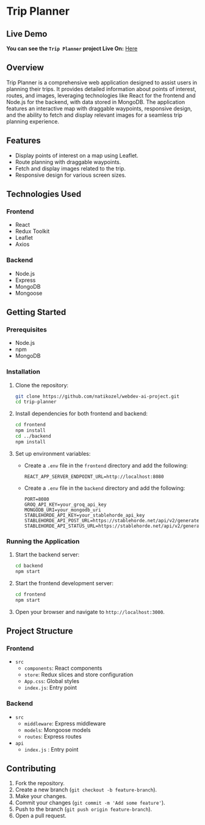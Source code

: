 # Trip Planner

## Live Demo
**You can see the `Trip Planner` project Live On:** [Here](https://webdev-proj-front.vercel.app/)


## Overview

Trip Planner is a comprehensive web application designed to assist users in planning their trips. It provides detailed information about points of interest, routes, and images, leveraging technologies like React for the frontend and Node.js for the backend, with data stored in MongoDB. The application features an interactive map with draggable waypoints, responsive design, and the ability to fetch and display relevant images for a seamless trip planning experience.

## Features

- Display points of interest on a map using Leaflet.
- Route planning with draggable waypoints.
- Fetch and display images related to the trip.
- Responsive design for various screen sizes.

## Technologies Used

### Frontend

- React
- Redux Toolkit
- Leaflet
- Axios

### Backend

- Node.js
- Express
- MongoDB
- Mongoose

## Getting Started

### Prerequisites

- Node.js
- npm
- MongoDB

### Installation

1. Clone the repository:

    ```sh
    git clone https://github.com/natikozel/webdev-ai-project.git
    cd trip-planner
    ```

2. Install dependencies for both frontend and backend:

    ```sh
    cd frontend
    npm install
    cd ../backend
    npm install
    ```

3. Set up environment variables:

    - Create a `.env` file in the `frontend` directory and add the following:

        ```dotenv
        REACT_APP_SERVER_ENDPOINT_URL=http://localhost:8080
        ```

    - Create a `.env` file in the `backend` directory and add the following:

        ```dotenv
        PORT=8080
        GROQ_API_KEY=your_groq_api_key
        MONGODB_URI=your_mongodb_uri
        STABLEHORDE_API_KEY=your_stablehorde_api_key
        STABLEHORDE_API_POST_URL=https://stablehorde.net/api/v2/generate/async
        STABLEHORDE_API_STATUS_URL=https://stablehorde.net/api/v2/generate/status
        ```

### Running the Application

1. Start the backend server:

    ```sh
    cd backend
    npm start
    ```

2. Start the frontend development server:

    ```sh
    cd frontend
    npm start
    ```

3. Open your browser and navigate to `http://localhost:3000`.

## Project Structure

### Frontend

- `src`
    - `components`: React components
    - `store`: Redux slices and store configuration
    - `App.css`: Global styles
    - `index.js`: Entry point

### Backend

- `src`
    - `middleware`: Express middleware
    - `models`: Mongoose models
    - `routes`: Express routes
- `api`
    - `index.js` : Entry point

## Contributing

1. Fork the repository.
2. Create a new branch (`git checkout -b feature-branch`).
3. Make your changes.
4. Commit your changes (`git commit -m 'Add some feature'`).
5. Push to the branch (`git push origin feature-branch`).
6. Open a pull request.

